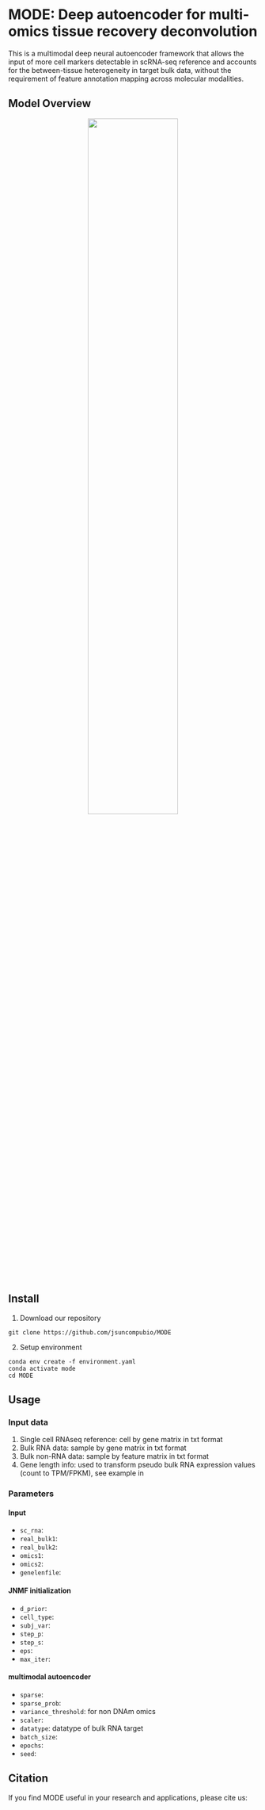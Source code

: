 # MODE: Deep autoencoder for multi-omics tissue recovery deconvolution

This is a multimodal deep neural autoencoder framework that allows the input of more cell markers detectable in scRNA-seq reference and accounts for the between-tissue heterogeneity in target bulk data, without the requirement of feature annotation mapping across molecular modalities.

## Model Overview
<p align="center">
  <img width="60%" src="[https://github.com/jsuncompubio/MODE/images/MODE_overview.png]">
</p>

## Install

1. Download our repository
```
git clone https://github.com/jsuncompubio/MODE
```
2. Setup environment
```
conda env create -f environment.yaml
conda activate mode
cd MODE
```

## Usage

### Input data
1. Single cell RNAseq reference: cell by gene matrix in txt format
2. Bulk RNA data: sample by gene matrix in txt format
3. Bulk non-RNA data: sample by feature matrix in txt format
4. Gene length info: used to transform pseudo bulk RNA expression values (count to TPM/FPKM), see example in

### Parameters
#### Input
- `sc_rna`:
- `real_bulk1`:
- `real_bulk2`:
- `omics1`:
- `omics2`:
- `genelenfile`:

#### JNMF initialization
- `d_prior`:
- `cell_type`:
- `subj_var`:
- `step_p`:
- `step_s`:
- `eps`:
- `max_iter`:

#### multimodal autoencoder
- `sparse`:
- `sparse_prob`:
- `variance_threshold`: for non DNAm omics
- `scaler`:
- `datatype`: datatype of bulk RNA target
- `batch_size`:
- `epochs`:
- `seed`:

## Citation

If you find MODE useful in your research and applications, please cite us:
```bibtex
```
